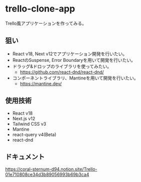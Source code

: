 # trello-clone-app
Trello風アプリケーションを作ってみる。

## 狙い

- React v18, Next v12でアプリケーション開発を行いたい。
- ReactのSuspense, Error Boundaryを用いて開発を行いたい。
- ドラッグ&ドロップのライブラリを使ってみたい。
  - https://github.com/react-dnd/react-dnd/  
- コンポーネントライブラリ、Mantineを用いて開発を行いたい。
  - https://mantine.dev/

## 使用技術

- React v18
- Next.js v12
- Tailwind CSS v3
- Mantine
- react-query v4(Beta)
- react-dnd

## ドキュメント

https://coral-sternum-d94.notion.site/Trello-01e710808ce34d3b89056993b69b3ca4
